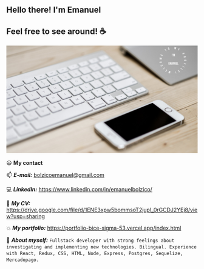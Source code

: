 ## Hello there! I'm Emanuel
## Feel free to see around! :coffee:

![My kind of setup](/github.jpg)


😃  __My contact__ 

📫  ***E-mail:*** bolzicoemanuel@gmail.com  

💻  ***LinkedIn:*** https://www.linkedin.com/in/emanuelbolzico/  

🔧  ***My CV:*** https://drive.google.com/file/d/1ENE3xpw5bommsoT2jupI_0rGCDJ2YEj8/view?usp=sharing  

💥 ***My portfolio:*** https://portfolio-bice-sigma-53.vercel.app/index.html

💪  ***About myself:***
`Fullstack developer with strong feelings about investigating and implementing new technologies. Bilingual. Experience with React, Redux, CSS, HTML, Node, Express, Postgres, Sequelize, Mercadopago.`
